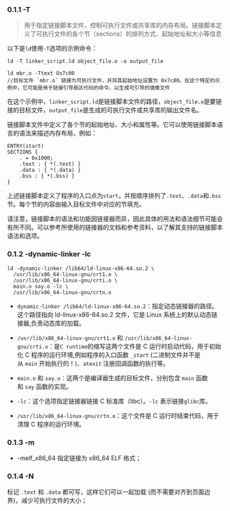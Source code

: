 ### 0.1.1 -T
>用于指定链接脚本文件，控制可执行文件或共享库的内存布局。链接脚本定义了可执行文件的各个节（sections）的排列方式、起始地址和大小等信息
	
以下是`ld`使用`-T`选项的示例命令：

```shell
ld -T linker_script.ld object_file.o -o output_file

ld mbr.o -Ttext Ox7c00
//目标文件 `mbr.o` 链接为可执行文件，并将其起始地址设置为 0x7c00。在这个特定的示例中，它可能是用于链接引导扇区代码的命令，以生成可引导的镜像文件
```

在这个示例中，`linker_script.ld`是链接脚本文件的路径，`object_file.o`是要链接的目标文件，`output_file`是生成的可执行文件或共享库的输出文件名。

链接脚本文件中定义了各个节的起始地址、大小和属性等。它可以使用链接脚本语言的语法来描述内存布局，例如：


```ld
ENTRY(start)
SECTIONS {
    . = 0x1000;
    .text : { *(.text) }
    .data : { *(.data) }
    .bss : { *(.bss) }
}
```

上述链接脚本定义了程序的入口点为`start`，并按顺序排列了`.text`、`.data`和`.bss`节。每个节的内容由输入目标文件中对应的节填充。


请注意，链接脚本的语法和功能因链接器而异，因此具体的用法和语法细节可能会有所不同。可以参考所使用的链接器的文档和参考资料，以了解其支持的链接脚本语法和选项。


### 0.1.2 -dynamic-linker -lc

```shell
ld -dynamic-linker /lib64/ld-linux-x86-64.so.2 \
  /usr/lib/x86_64-linux-gnu/crt1.o \
  /usr/lib/x86_64-linux-gnu/crti.o \
  main.o say.o -lc \
  /usr/lib/x86_64-linux-gnu/crtn.o
```


- `dynamic-linker /lib64/ld-linux-x86-64.so.2`：指定动态链接器的路径。这个路径指向 ld-linux-x86-64.so.2 文件，它是 Linux 系统上的默认动态链接器,负责动态库的加载。
    
- `/usr/lib/x86_64-linux-gnu/crt1.o` 和 `/usr/lib/x86_64-linux-gnu/crti.o`：是`C runtime`的缩写这两个文件是 C 运行时启动代码，用于初始化 C 程序的运行环境,例如程序的入口函数 `_start` (二进制文件并不是从 `main` 开始执行的！)、`atexit` 注册回调函数的执行等。
    
- `main.o` 和 `say.o`：这两个是编译器生成的目标文件，分别包含 `main` 函数和 `say` 函数的实现。
    
- `-lc`：这个选项指定链接器链接 C 标准库（libc）。`-lc` 表示链接`glibc`库。
    
- `/usr/lib/x86_64-linux-gnu/crtn.o`：这个文件是 C 运行时结束代码，用于清理 C 程序的运行环境。


### 0.1.3 -m
- -melf_x86_64
	指定链接为 x86_64 ELF 格式；


### 0.1.4 -N 
标记 `.text` 和 `.data` 都可写，这样它们可以一起加载 (而不需要对齐到页面边界)，减少可执行文件的大小；
